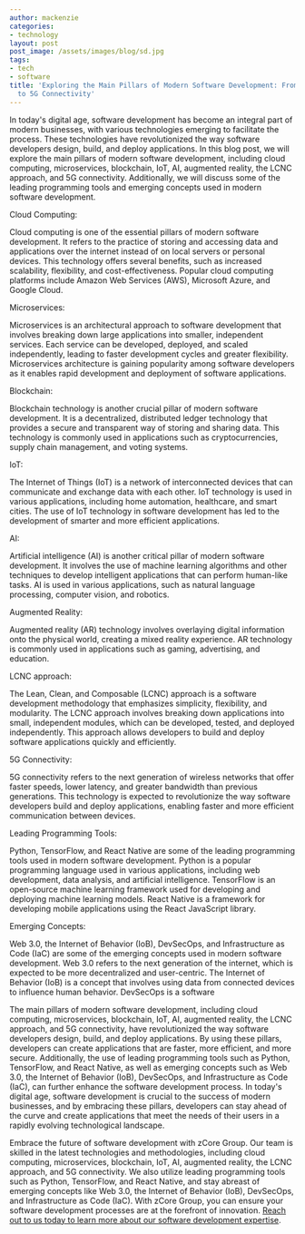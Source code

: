 ```yaml
---
author: mackenzie
categories:
- technology
layout: post
post_image: /assets/images/blog/sd.jpg
tags:
- tech
- software
title: 'Exploring the Main Pillars of Modern Software Development: From Cloud Computing
  to 5G Connectivity'
---
```


In today's digital age, software development has become an integral part of modern businesses, with various technologies emerging to facilitate the process. These technologies have revolutionized the way software developers design, build, and deploy applications. In this blog post, we will explore the main pillars of modern software development, including cloud computing, microservices, blockchain, IoT, AI, augmented reality, the LCNC approach, and 5G connectivity. Additionally, we will discuss some of the leading programming tools and emerging concepts used in modern software development.

Cloud Computing:

Cloud computing is one of the essential pillars of modern software development. It refers to the practice of storing and accessing data and applications over the internet instead of on local servers or personal devices. This technology offers several benefits, such as increased scalability, flexibility, and cost-effectiveness. Popular cloud computing platforms include Amazon Web Services (AWS), Microsoft Azure, and Google Cloud.

Microservices:

Microservices is an architectural approach to software development that involves breaking down large applications into smaller, independent services. Each service can be developed, deployed, and scaled independently, leading to faster development cycles and greater flexibility. Microservices architecture is gaining popularity among software developers as it enables rapid development and deployment of software applications.

Blockchain:

Blockchain technology is another crucial pillar of modern software development. It is a decentralized, distributed ledger technology that provides a secure and transparent way of storing and sharing data. This technology is commonly used in applications such as cryptocurrencies, supply chain management, and voting systems.

IoT:

The Internet of Things (IoT) is a network of interconnected devices that can communicate and exchange data with each other. IoT technology is used in various applications, including home automation, healthcare, and smart cities. The use of IoT technology in software development has led to the development of smarter and more efficient applications.

AI:

Artificial intelligence (AI) is another critical pillar of modern software development. It involves the use of machine learning algorithms and other techniques to develop intelligent applications that can perform human-like tasks. AI is used in various applications, such as natural language processing, computer vision, and robotics.

Augmented Reality:

Augmented reality (AR) technology involves overlaying digital information onto the physical world, creating a mixed reality experience. AR technology is commonly used in applications such as gaming, advertising, and education.

LCNC approach:

The Lean, Clean, and Composable (LCNC) approach is a software development methodology that emphasizes simplicity, flexibility, and modularity. The LCNC approach involves breaking down applications into small, independent modules, which can be developed, tested, and deployed independently. This approach allows developers to build and deploy software applications quickly and efficiently.

5G Connectivity:

5G connectivity refers to the next generation of wireless networks that offer faster speeds, lower latency, and greater bandwidth than previous generations. This technology is expected to revolutionize the way software developers build and deploy applications, enabling faster and more efficient communication between devices.

Leading Programming Tools:

Python, TensorFlow, and React Native are some of the leading programming tools used in modern software development. Python is a popular programming language used in various applications, including web development, data analysis, and artificial intelligence. TensorFlow is an open-source machine learning framework used for developing and deploying machine learning models. React Native is a framework for developing mobile applications using the React JavaScript library.

Emerging Concepts:

Web 3.0, the Internet of Behavior (IoB), DevSecOps, and Infrastructure as Code (IaC) are some of the emerging concepts used in modern software development. Web 3.0 refers to the next generation of the internet, which is expected to be more decentralized and user-centric. The Internet of Behavior (IoB) is a concept that involves using data from connected devices to influence human behavior. DevSecOps is a software

The main pillars of modern software development, including cloud computing, microservices, blockchain, IoT, AI, augmented reality, the LCNC approach, and 5G connectivity, have revolutionized the way software developers design, build, and deploy applications. By using these pillars, developers can create applications that are faster, more efficient, and more secure. Additionally, the use of leading programming tools such as Python, TensorFlow, and React Native, as well as emerging concepts such as Web 3.0, the Internet of Behavior (IoB), DevSecOps, and Infrastructure as Code (IaC), can further enhance the software development process. In today's digital age, software development is crucial to the success of modern businesses, and by embracing these pillars, developers can stay ahead of the curve and create applications that meet the needs of their users in a rapidly evolving technological landscape.

Embrace the future of software development with zCore Group. Our team is skilled in the latest technologies and methodologies, including cloud computing, microservices, blockchain, IoT, AI, augmented reality, the LCNC approach, and 5G connectivity. We also utilize leading programming tools such as Python, TensorFlow, and React Native, and stay abreast of emerging concepts like Web 3.0, the Internet of Behavior (IoB), DevSecOps, and Infrastructure as Code (IaC). With zCore Group, you can ensure your software development processes are at the forefront of innovation. [Reach out to us today to learn more about our software development expertise](/about).